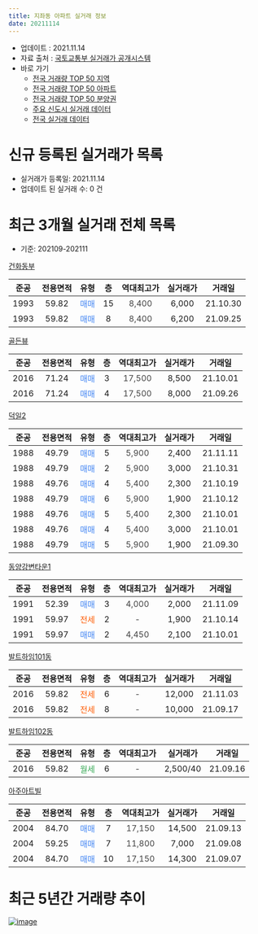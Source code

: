 ```yaml
---
title: 지좌동 아파트 실거래 정보
date: 20211114
---
```


* 업데이트 : 2021.11.14
* 자료 출처 : [국토교통부 실거래가 공개시스템](http://rt.molit.go.kr)
* 바로 가기
    * [전국 거래량 TOP 50 지역](https://apt-info.github.io/apt-trade-info/tr)
    * [전국 거래량 TOP 50 아파트](https://apt-info.github.io/apt-trade-info/ta)
    * [전국 거래량 TOP 50 분양권](https://apt-info.github.io/apt-trade-info/tb)
    * [주요 신도시 실거래 데이터](https://apt-info.github.io/apt-trade-info/newtown)
    * [전국 실거래 데이터](https://apt-info.github.io/apt-trade-info/all)



<script async src="https://pagead2.googlesyndication.com/pagead/js/adsbygoogle.js"></script>
<!-- 기본광고 -->
<ins class="adsbygoogle"
     style="display:block"
     data-ad-client="ca-pub-1142216861245946"
     data-ad-slot="4805727019"
     data-ad-format="auto"
     data-full-width-responsive="true"></ins>
<script>
     (adsbygoogle = window.adsbygoogle || []).push({});
</script>


# 신규 등록된 실거래가 목록

* 실거래가 등록일: 2021.11.14
* 업데이트 된 실거래 수: 0 건




<script async src="https://pagead2.googlesyndication.com/pagead/js/adsbygoogle.js"></script>
<!-- 기본광고 -->
<ins class="adsbygoogle"
     style="display:block"
     data-ad-client="ca-pub-1142216861245946"
     data-ad-slot="4805727019"
     data-ad-format="auto"
     data-full-width-responsive="true"></ins>
<script>
     (adsbygoogle = window.adsbygoogle || []).push({});
</script>


# 최근 3개월 실거래 전체 목록
* 기준: 202109-202111


[건화동부](https://search.naver.com/search.naver?query=%EA%B1%B4%ED%99%94%EB%8F%99%EB%B6%80)

|준공|전용면적|유형|층|역대최고가|실거래가|거래일|
|:---:|:---:|:---:|:---:|:---:|:---:|:---:|
|1993|59.82|<span style="color:#4285F3">매매</span>|15|<span style="color:#444444">8,400</span>|6,000|21.10.30|
|1993|59.82|<span style="color:#4285F3">매매</span>|8|<span style="color:#444444">8,400</span>|6,200|21.09.25|

[골든뷰](https://search.naver.com/search.naver?query=%EA%B3%A8%EB%93%A0%EB%B7%B0)

|준공|전용면적|유형|층|역대최고가|실거래가|거래일|
|:---:|:---:|:---:|:---:|:---:|:---:|:---:|
|2016|71.24|<span style="color:#4285F3">매매</span>|3|<span style="color:#444444">17,500</span>|8,500|21.10.01|
|2016|71.24|<span style="color:#4285F3">매매</span>|4|<span style="color:#444444">17,500</span>|8,000|21.09.26|

[덕일2](https://search.naver.com/search.naver?query=%EB%8D%95%EC%9D%BC2)

|준공|전용면적|유형|층|역대최고가|실거래가|거래일|
|:---:|:---:|:---:|:---:|:---:|:---:|:---:|
|1988|49.79|<span style="color:#4285F3">매매</span>|5|<span style="color:#444444">5,900</span>|2,400|21.11.11|
|1988|49.79|<span style="color:#4285F3">매매</span>|2|<span style="color:#444444">5,900</span>|3,000|21.10.31|
|1988|49.76|<span style="color:#4285F3">매매</span>|4|<span style="color:#444444">5,400</span>|2,300|21.10.19|
|1988|49.79|<span style="color:#4285F3">매매</span>|6|<span style="color:#444444">5,900</span>|1,900|21.10.12|
|1988|49.76|<span style="color:#4285F3">매매</span>|5|<span style="color:#444444">5,400</span>|2,300|21.10.01|
|1988|49.76|<span style="color:#4285F3">매매</span>|4|<span style="color:#444444">5,400</span>|3,000|21.10.01|
|1988|49.79|<span style="color:#4285F3">매매</span>|5|<span style="color:#444444">5,900</span>|1,900|21.09.30|

[동양강변타운1](https://search.naver.com/search.naver?query=%EB%8F%99%EC%96%91%EA%B0%95%EB%B3%80%ED%83%80%EC%9A%B41)

|준공|전용면적|유형|층|역대최고가|실거래가|거래일|
|:---:|:---:|:---:|:---:|:---:|:---:|:---:|
|1991|52.39|<span style="color:#4285F3">매매</span>|3|<span style="color:#444444">4,000</span>|2,000|21.11.09|
|1991|59.97|<span style="color:#FF5A00">전세</span>|2|<span style="color:#444444">-</span>|1,900|21.10.14|
|1991|59.97|<span style="color:#4285F3">매매</span>|2|<span style="color:#444444">4,450</span>|2,100|21.10.01|

[발트하임101동](https://search.naver.com/search.naver?query=%EB%B0%9C%ED%8A%B8%ED%95%98%EC%9E%84101%EB%8F%99)

|준공|전용면적|유형|층|역대최고가|실거래가|거래일|
|:---:|:---:|:---:|:---:|:---:|:---:|:---:|
|2016|59.82|<span style="color:#FF5A00">전세</span>|6|<span style="color:#444444">-</span>|12,000|21.11.03|
|2016|59.82|<span style="color:#FF5A00">전세</span>|8|<span style="color:#444444">-</span>|10,000|21.09.17|

[발트하임102동](https://search.naver.com/search.naver?query=%EB%B0%9C%ED%8A%B8%ED%95%98%EC%9E%84102%EB%8F%99)

|준공|전용면적|유형|층|역대최고가|실거래가|거래일|
|:---:|:---:|:---:|:---:|:---:|:---:|:---:|
|2016|59.82|<span style="color:#34A853">월세</span>|6|<span style="color:#444444">-</span>|2,500/40|21.09.16|

[아주아트빌](https://search.naver.com/search.naver?query=%EC%95%84%EC%A3%BC%EC%95%84%ED%8A%B8%EB%B9%8C)

|준공|전용면적|유형|층|역대최고가|실거래가|거래일|
|:---:|:---:|:---:|:---:|:---:|:---:|:---:|
|2004|84.70|<span style="color:#4285F3">매매</span>|7|<span style="color:#444444">17,150</span>|14,500|21.09.13|
|2004|59.25|<span style="color:#4285F3">매매</span>|7|<span style="color:#444444">11,800</span>|7,000|21.09.08|
|2004|84.70|<span style="color:#4285F3">매매</span>|10|<span style="color:#444444">17,150</span>|14,300|21.09.07|



<script async src="https://pagead2.googlesyndication.com/pagead/js/adsbygoogle.js"></script>
<!-- 기본광고 -->
<ins class="adsbygoogle"
     style="display:block"
     data-ad-client="ca-pub-1142216861245946"
     data-ad-slot="4805727019"
     data-ad-format="auto"
     data-full-width-responsive="true"></ins>
<script>
     (adsbygoogle = window.adsbygoogle || []).push({});
</script>


# 최근 5년간 거래량 추이


<div style="width:100%;">
    <canvas id="deal_progress" height="200"></canvas>
</div>

<script>
new Chart(document.getElementById("deal_progress"), {
    type: 'line',
    data: {
        labels: ['16.01','16.02','16.03','16.04','16.05','16.06','16.07','16.08','16.09','16.10','16.11','16.12','17.01','17.02','17.03','17.04','17.05','17.06','17.07','17.08','17.09','17.10','17.11','17.12','18.01','18.02','18.03','18.04','18.05','18.06','18.07','18.08','18.09','18.10','18.11','18.12','19.01','19.02','19.03','19.04','19.05','19.06','19.07','19.08','19.09','19.10','19.11','19.12','20.01','20.02','20.03','20.04','20.05','20.06','20.07','20.08','20.09','20.10','20.11','20.12','21.01','21.02','21.03','21.04','21.05','21.06','21.07','21.08','21.09','21.10','21.11'],
        datasets: [{
            label: '매매/분양권',
            data: [1,4,4,6,10,4,6,5,6,3,2,3,7,5,3,4,2,3,4,3,6,2,2,2,3,4,3,3,4,11,1,3,1,4,1,4,2,5,2,1,3,4,0,4,5,3,3,2,3,2,1,4,2,9,10,6,7,9,7,2,7,7,11,6,8,5,10,4,6,8,2],
            borderColor: "rgba(66, 133, 243, 1)",
            backgroundColor: "rgba(66, 133, 243, 0.05)",
            borderWidth: 1,
            pointRadius: 0,
            fill: false,
            lineTension: 0
        },{
            label: '전/월세',
            data: [1,1,1,1,2,3,0,0,2,1,1,3,1,2,5,2,2,2,3,1,1,5,4,1,1,4,3,5,3,4,5,0,1,3,4,5,4,4,3,2,5,4,1,1,3,0,4,3,2,3,2,1,2,1,1,2,2,2,0,2,3,1,1,2,0,2,1,2,2,1,1],
            borderColor: "rgba(255, 90, 0, 1)",
            backgroundColor: "rgba(255, 90, 0, 0.05)",
            borderWidth: 1,
            pointRadius: 0,
            fill: false,
            lineTension: 0
        },{
            label: '합계',
            data: [2,5,5,7,12,7,6,5,8,4,3,6,8,7,8,6,4,5,7,4,7,7,6,3,4,8,6,8,7,15,6,3,2,7,5,9,6,9,5,3,8,8,1,5,8,3,7,5,5,5,3,5,4,10,11,8,9,11,7,4,10,8,12,8,8,7,11,6,8,9,3],
            borderColor: "rgba(0, 0, 0, 1)",
            backgroundColor: "rgba(0, 0, 0, 0.03)",
            borderWidth: 0.1,
            pointRadius: 0,
            fill: true,
            lineTension: 0
        }
        ]
    },
    options: {
        responsive: true,
        title: {
            display: false
        },
        tooltips: {
            mode: 'index',
            intersect: false
        },
        hover: {
            mode: 'nearest',
            intersect: true
        },
        scales: {
            xAxes: [{
                display: true,
                scaleLabel: {
                    display: true,
                    labelString: '년/월'
                }
            }],
            yAxes: [{
                display: true,
                ticks: {
                    suggestedMin: 0,
                },
                scaleLabel: {
                    display: true,
                    labelString: '실거래 수'
                }
            }]
        }
    }
});

</script>


[![image](https://apt-info.github.io/images/2020-01-03-apt-trade-info/1024x500.png)](https://play.google.com/store/apps/details?id=com.aptinfo.apttradeinfo)

